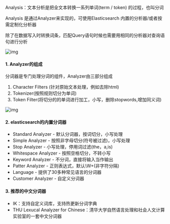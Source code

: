 Analysis：文本分析是把全文本转换一系列单词(term / token) 的过程，也叫分词

Analysis 是通过Analyzer来实现的，可使用Elasticsearch 内置的分析器/或者按需定制化分析器

除了在数据写入时转换词条，匹配Query语句时候也需要用相同的分析器对查询语句进行分析

![img](http://pcc.huitogo.club/9e151a43d3663f37595f5873e5403b82)



#### 1. Analyzer的组成

分词器是专门处理分词的组件，Analyzer由三部分组成

1. Character Filters (针对原始文本处理，例如去除html)
2. Tokenizer(按照规则切分为单词)
3. Token Filter(将切分的的单词进行加工，小写，删除stopwords,增加同义词)

![img](http://pcc.huitogo.club/0ce43e69bb6d9f41c6947e7392206ba7)



#### 2. elasticsearch的内置分词器

- Standard Analyzer - 默认分词器，按词切分，小写处理
- Simple Analyzer - 按照非字母切分(符号被过滤)，小写处理
- Stop Analyzer - 小写处理，停用词过滤(the，a,is)
- Whitespace Analyzer - 按照空格切分，不转小写
- Keyword Analyzer - 不分词，直接将输入当作输出
- Patter Analyzer - 正则表达式，默认\W+(非字符分隔)
- Language - 提供了30多种常见语言的分词器
- Customer Analyzer - 自定义分词器



#### 3. 推荐的中文分词器

- IK：支持自定义词库，支持热更新分词字典
- THU Lexucal Analyzer for Chinese：清华大学自然语言处理和社会人文计算实验室的一套中文分词器